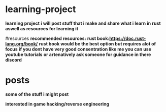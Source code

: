 # learning-project
**learning project**
**i will post stuff that i make and share what i learn in**
**rust**
**aswell as resources for learning it**




#resources
**recommended resources:**
**rust book:https://doc.rust-lang.org/book/**
**rust book would be the best option but requires alot of focus**
**if you dont have very good consentration like me you can use youtube tutorials**
**or artenatively ask someone for guidance in there discord**



# posts
**some of the stuff i might post**



**interested in game hacking/reverse engineering**
